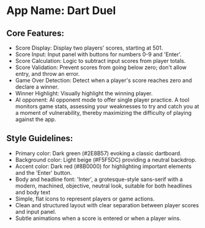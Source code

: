 # **App Name**: Dart Duel

## Core Features:

- Score Display: Display two players' scores, starting at 501.
- Score Input: Input panel with buttons for numbers 0-9 and 'Enter'.
- Score Calculation: Logic to subtract input scores from player totals.
- Score Validation: Prevent scores from going below zero; don't allow entry, and throw an error.
- Game Over Detection: Detect when a player's score reaches zero and declare a winner.
- Winner Highlight: Visually highlight the winning player.
- AI opponent: AI opponent mode to offer single player practice. A tool monitors game stats, assessing your weaknesses to try and catch you at a moment of vulnerability, thereby maximizing the difficulty of playing against the app.

## Style Guidelines:

- Primary color: Dark green (#2E8B57) evoking a classic dartboard.
- Background color: Light beige (#F5F5DC) providing a neutral backdrop.
- Accent color: Dark red (#8B0000) for highlighting important elements and the 'Enter' button.
- Body and headline font: 'Inter', a grotesque-style sans-serif with a modern, machined, objective, neutral look, suitable for both headlines and body text
- Simple, flat icons to represent players or game actions.
- Clean and structured layout with clear separation between player scores and input panel.
- Subtle animations when a score is entered or when a player wins.